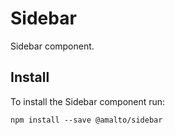 # Sidebar

Sidebar component.

## Install
To install the Sidebar component run:
```terminal
npm install --save @amalto/sidebar
```